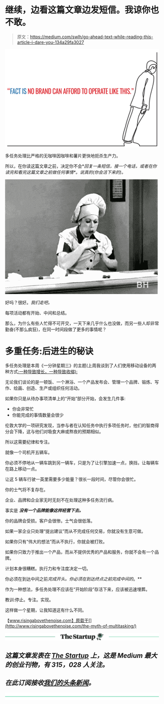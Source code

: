 # 继续，边看这篇文章边发短信。我谅你也不敢。

> 原文：<https://medium.com/swlh/go-ahead-text-while-reading-this-article-i-dare-you-134a29fa3027>

![](img/bf45e5b7ddbc3c7303201687300fe09a.png)

多任务处理比严格的无咖啡因咖啡和薯片更快地扼杀生产力。

所以，在你读这篇文章之前，决定你不会**回复一条短信，接一个电话，或者在你读完和看完这篇文章之前做任何事情*。*说真的(你会活下来的)。**

![](img/648b685fc48f399cb619dfda73efea12.png)

好吗？很好。*我们走吧。*

每项活动都有开始、中间和总结。

那么，为什么有些人忙得不可开交，一天下来几乎什么也没做，而另一些人却非常勤奋(不那么疯狂)，在同一时间段做了更多的事情呢？

# 多重任务:后进生的秘诀

多任务处理是本周《一分钟星期三》的主题(上周我谈到了人们使用移动设备的两种方式[:一种导致增长，一种导致收缩):](http://www.risingabovethenoise.com/busy-brands-really-fail-60-seconds/)

无论我们谈论的是一顿饭、一个淋浴、一个产品发布会、管理一个品牌、锻炼、写作、绘画、创造、生产或组织任何活动。

如果你只是从待办事项清单上的“开始”部分开始，会发生几件事:

*   你会非常忙
*   你能完成的事情数量会很少

伦敦大学的一项研究发现，当参与者在认知任务中执行多项任务时，他们的智商得分会下降，这与他们对吸食大麻或熬夜的预期相似。

所以这需要纪律和专注。

就像一个司机开五辆车。

你必须不停地从一辆车跳到另一辆车，只是为了让引擎加速一点，换挡，让每辆车在路上移动一点。

让这 5 辆车行驶一英里需要多少能量？很长一段时间，尽管你会很忙。

你的士气将不复存在。

企业、品牌和企业家无时无刻不在处理这种多任务流行病。

事实是 ***没有一个品牌能像这样经营下去。***

你的品牌会受损。客户会很惨。士气会很低落。

如果一家企业只处理“提出建议”而从不完成任何交易，你就没有生意可做。

如果你只有“伟大的想法”而从不执行，你就会被打败。

如果你只致力于推出一个产品，而从不提供优秀的产品和服务，你就不会有一个品牌。

计划本身很糟糕。执行力和专注度决定一切。

你必须在到达中间之前*完成开头。你必须在到达终点之前完成中间的*。**

作为一种想法，多任务处理不应该在“开始阶段”存活下来，应该被迅速埋葬。

教训:停止。专注。实现。

这样做一个星期，让我知道这有什么不同。

【www.risingabovethenoise.com】原载于[](http://www.risingabovethenoise.com/the-myth-of-multitasking/)

*[![](img/308a8d84fb9b2fab43d66c117fcc4bb4.png)](https://medium.com/swlh)*

## *这篇文章发表在 [The Startup](https://medium.com/swlh) 上，这是 Medium 最大的创业刊物，有 315，028 人关注。*

## *在此订阅接收[我们的头条新闻](http://growthsupply.com/the-startup-newsletter/)。*

*[![](img/b0164736ea17a63403e660de5dedf91a.png)](https://medium.com/swlh)*